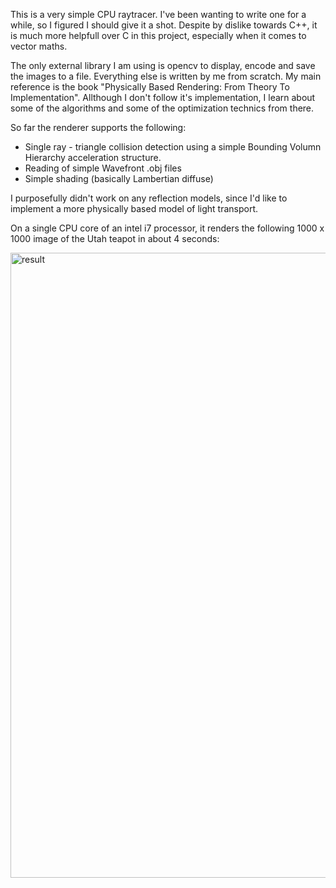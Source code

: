 This is a very simple CPU raytracer. I've been wanting to write one for a while, so I figured I should give it a shot.
Despite by dislike towards C++, it is much more helpfull over C in this project, especially when it comes to vector maths.

The only external library I am using is opencv to display, encode and save the images to a file. Everything else is written by me from scratch.
My main reference is the book "Physically Based Rendering: From Theory To Implementation". Allthough I don't follow it's implementation, I learn about some of the algorithms and some of the optimization technics from there.

So far the renderer supports the following:
- Single ray - triangle collision detection using a simple Bounding Volumn Hierarchy acceleration structure.
- Reading of simple Wavefront .obj files
- Simple shading (basically Lambertian diffuse)

I purposefully didn't work on any reflection models, since I'd like to implement a more physically based model of light transport.

On a single CPU core of an intel i7 processor, it renders the following 1000 x 1000 image of the Utah teapot in about 4 seconds:

<img width="1000" height="1000" alt="result" src="https://github.com/user-attachments/assets/33205b1a-4f93-4699-aeb7-08f5d560ca03" />
